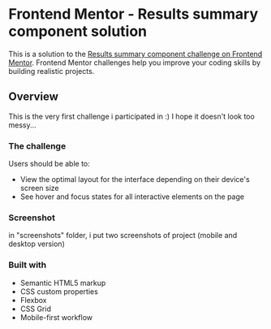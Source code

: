 # Frontend Mentor - Results summary component solution

This is a solution to the [Results summary component challenge on Frontend Mentor](https://www.frontendmentor.io/challenges/results-summary-component-CE_K6s0maV). Frontend Mentor challenges help you improve your coding skills by building realistic projects.

## Overview

This is the very first challenge i participated in :)
I hope it doesn't look too messy...

### The challenge

Users should be able to:

- View the optimal layout for the interface depending on their device's screen size
- See hover and focus states for all interactive elements on the page

### Screenshot

in "screenshots" folder, i put two screenshots of project (mobile and desktop version)

### Built with

- Semantic HTML5 markup
- CSS custom properties
- Flexbox
- CSS Grid
- Mobile-first workflow
